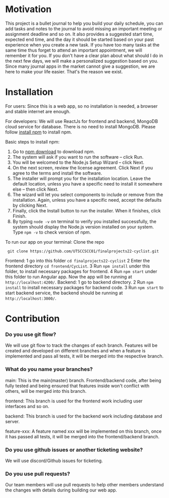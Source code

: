 # Motivation
This project is a bullet journal to help you build your daily schedule, you can add tasks and notes to the journal to avoid missing an important meeting or assignment deadline and so on. It also provides a suggested start time, expected end time, and the day it should be started based on your past experience when you create a new task. If you have too many tasks at the same time thus forget to attend an important appointment, we will remember it for you. If you don't have a clear plan about what should I do in the next few days, we will make a personalized suggestion based on you. Since many journal apps in the market cannot give a suggestion, we are here to make your life easier. That's the reason we exist.

# Installation
For users: Since this is a web app, so no installation is needed, a browser and stable internet are enough.

For developers: We will use ReactJs for frontend and backend, MongoDB cloud service for database. 
There is no need to install MongoDB. 
Please follow [install npm](https://phoenixnap.com/kb/install-node-js-npm-on-windows) to install npm.

Basic steps to install npm:
1. Go to [npm download](https://nodejs.org/en/download/) to download npm. 
2. The system will ask if you want to run the software – click Run.
3. You will be welcomed to the Node.js Setup Wizard – click Next.
4. On the next screen, review the license agreement. Click Next if you agree to the terms and install the software.
5. The installer will prompt you for the installation location. Leave the default location, unless you have a specific need to install it somewhere else – then click Next.
6. The wizard will let you select components to include or remove from the installation. Again, unless you have a specific need, accept the defaults by clicking Next.
7. Finally, click the Install button to run the installer. When it finishes, click Finish.
8. By typing `node -v` on terminal to verify you installed successfully, the system should display the Node.js version installed on your system. Type `npm -v` to check version of npm.


To run our app on your terminal:
Clone the repo

```
 git clone https://github.com/UTSCCSCC01/finalprojects22-cyclist.git
```
Frontend:
1 go into this folder `cd finalprojects22-cyclist`
2 Enter the frontend directory `cd frontend/CycList`. 
3 Run `npm install` under this folder, to install necessary packages for frontend.
4 Run `npm start` under this folder to run Angular app. Now the app will be running at `http://localhost:4200/`.
Backend:
1 go to backend directory.
2 Run `npm install` to install necessary packages for backend code.
3 Run `npm start` to start backend service, the backend should be running at `http://localhost:3000/`.

# Contribution

### Do you use git flow?
We will use git flow to track the changes of each branch. Features will be created and developed on different branches and when a feature is implemented and pass all tests, it will be merged into the respective branch.

### What do you name your branches?
main: This is the main(master) branch. Frontend/backend code, after being fully tested and being ensured that features inside won't conflict with others, will be merged into this branch. 

frontend: This branch is used for the frontend work including user interfaces and so on.

backend: This branch is used for the backend work including database and server.

feature-xxx: A feature named xxx will be implemented on this branch, once it has passed all tests, it will be merged into the frontend/backend branch.

### Do you use github issues or another ticketing website?
We will use discord/Github issues for ticketing.

### Do you use pull requests?
Our team members will use pull requests to help other members understand the changes with details during building our web app.
